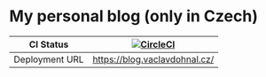 # My personal blog (only in Czech)

| CI Status      | [![CircleCI](https://circleci.com/gh/illagrenan/blog.svg?style=svg&circle-token=fe748d519afa265654a525658b1a4088dfaefbce)](https://circleci.com/gh/illagrenan/blog) |
|----------------|---------------------------------------------------------------------------------------------------------------------------------------------------------------------|
| Deployment URL | https://blog.vaclavdohnal.cz/                                                                                                                                       |
